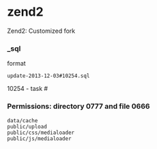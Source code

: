 zend2
=====

Zend2: Customized fork

### _sql
format
```code
update-2013-12-03#10254.sql

```
10254 - task #

### Permissions: directory 0777 and file 0666
```code
data/cache
public/upload
public/css/medialoader
public/js/medialoader
```

